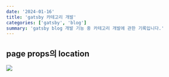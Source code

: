 ```yaml
---
date: '2024-01-16'
title: 'gatsby 카테고리 개발'
categories: ['gatsby', 'blog']
summary: 'gatsby blog 개발 기능 중 카테고리 개발에 관한 기록입니다.'
---
```


## page props의 location
![](https://velog.velcdn.com/images/boyeon_jeong/post/e999dd86-fcaa-4156-aed3-8b57133675d6/image.png)